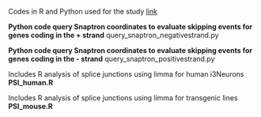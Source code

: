 Codes in R and Python used for the study [link](https://www.ncbi.nlm.nih.gov/pmc/articles/PMC10197708/)

**Python code query Snaptron coordinates to evaluate skipping events for genes coding in the + strand**
query_snaptron_negativestrand.py

**Python code query Snaptron coordinates to evaluate skipping events for genes coding in the - strand**
query_snaptron_positivestrand.py

Includes R analysis of splice junctions using limma for human i3Neurons
**PSI_human.R**

Includes R analysis of splice junctions using limma for transgenic lines
**PSI_mouse.R**
